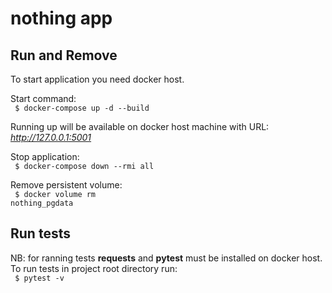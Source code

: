 # nothing app

## Run and Remove
To start application you need docker host. <br>

Start command: <br>
<code> $ docker-compose up -d --build </code> 

Running up will be available on docker host machine with URL: <br>
*http://127.0.0.1:5001*

Stop application: <br>
<code> $ docker-compose down --rmi all </code> 

Remove persistent volume: <br>
<code> $ docker volume rm nothing_pgdata </code> 

## Run tests
NB: for ranning tests **requests** and **pytest** must be installed on docker host.
To run tests in project root directory run: <br>
<code> $ pytest -v </code>
